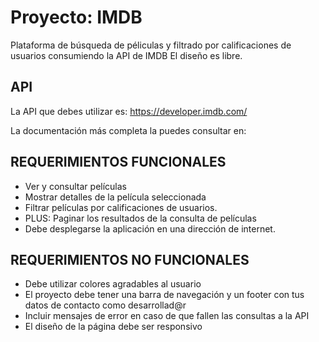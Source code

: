 # **Proyecto: IMDB**

Plataforma de búsqueda de péliculas y filtrado por calificaciones de usuarios consumiendo la API de IMDB
El diseño es libre.

## **API**

La API que debes utilizar es: https://developer.imdb.com/

La documentación más completa la puedes consultar en:

## **REQUERIMIENTOS FUNCIONALES**

- Ver y consultar películas
- Mostrar detalles de la película seleccionada
- Filtrar películas por calificaciones de usuarios.
- PLUS: Paginar los resultados de la consulta de películas
- Debe desplegarse la aplicación en una dirección de internet.

## **REQUERIMIENTOS NO FUNCIONALES**

- Debe utilizar colores agradables al usuario
- El proyecto debe tener una barra de navegación y un footer con tus datos de contacto como desarrollad@r
- Incluir mensajes de error en caso de que fallen las consultas a la API
- El diseño de la página debe ser responsivo
